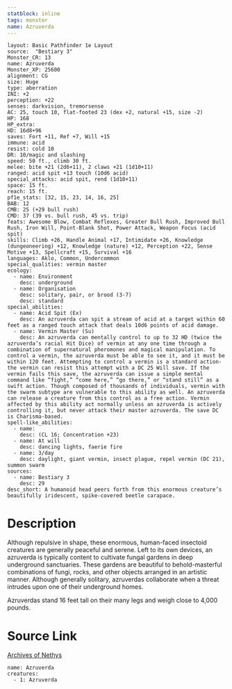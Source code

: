 ```yaml
---
statblock: inline
tags: monster
name: Azruverda
---
```

```statblock
layout: Basic Pathfinder 1e Layout
source:  "Bestiary 3"
Monster_CR: 13
name: Azruverda
Monster_XP: 25600
alignment: CG
size: Huge
type: aberration
INI: +2
perception: +22
senses: darkvision, tremorsense
AC: 25, touch 10, flat-footed 23 (dex +2, natural +15, size -2)
HP: 168
HP_extra: 
HD: 16d8+96
saves: Fort +11, Ref +7, Will +15
immune: acid
resist: cold 10
DR: 10/magic and slashing
speed: 50 ft., climb 30 ft.
melee: bite +21 (2d6+11), 2 claws +21 (1d10+11)
ranged: acid spit +13 touch (10d6 acid)
special_attacks: acid spit, rend (1d10+11)
space: 15 ft.
reach: 15 ft.
pf1e_stats: [32, 15, 23, 14, 16, 25]
BAB: 12
CMB: 25 (+29 bull rush)
CMD: 37 (39 vs. bull rush, 45 vs. trip)
feats: Awesome Blow, Combat Reflexes, Greater Bull Rush, Improved Bull Rush, Iron Will, Point-Blank Shot, Power Attack, Weapon Focus (acid spit)
skills: Climb +26, Handle Animal +17, Intimidate +26, Knowledge (dungeoneering) +12, Knowledge (nature) +12, Perception +22, Sense Motive +13, Spellcraft +15, Survival +16
languages: Aklo, Common, Undercommon
special_qualities: vermin master
ecology:
  - name: Environment
    desc: underground
  - name: Organisation
    desc: solitary, pair, or brood (3-7)
    desc: standard
special_abilities:
  - name: Acid Spit (Ex)
    desc: An azruverda can spit a stream of acid at a target within 60 feet as a ranged touch attack that deals 10d6 points of acid damage.
  - name: Vermin Master (Su)
    desc: An azruverda can mentally control to up to 32 HD (twice the azruverda’s racial Hit Dice) of vermin at any one time through a combination of supernatural pheromones and magical manipulation. To control a vermin, the azruverda must be able to see it, and it must be within 120 feet. Attempting to control a vermin is a standard action-the vermin can resist this attempt with a DC 25 Will save. If the vermin fails this save, the azruverda can issue a simple mental command like “fight,” “come here,” “go there,” or “stand still” as a swift action. Though composed of thousands of individuals, vermin with the swarm subtype are vulnerable to this ability as well. An azruverda can release a creature from this control as a free action. Vermin affected by this ability act normally unless an azruverda is actively controlling it, but never attack their master azruverda. The save DC is Charisma-based.
spell-like_abilities:
  - name:
    desc: (CL 16; Concentration +23)
  - name: At will
    desc: dancing lights, faerie fire
  - name: 3/day
    desc: daylight, giant vermin, insect plague, repel vermin (DC 21), summon swarm
sources:
  - name: Bestiary 3
    desc: 29
desc_short: A humanoid head peers forth from this enormous creature’s beautifully iridescent, spike-covered beetle carapace.
```
# Description
Although repulsive in shape, these enormous, human-faced insectoid creatures are generally peaceful and serene. Left to its own devices, an azruverda is typically content to cultivate fungal gardens in deep underground sanctuaries. These gardens are beautiful to behold-masterful combinations of fungi, rocks, and other objects arranged in an artistic manner. Although generally solitary, azruverdas collaborate when a threat intrudes upon one of their underground homes.

Azruverdas stand 16 feet tall on their many legs and weigh close to 4,000 pounds.
# Source Link
[Archives of Nethys](https://aonprd.com/MonsterDisplay.aspx?ItemName=Azruverda)
```encounter-table
name: Azruverda
creatures:
  - 1: Azruverda
```
